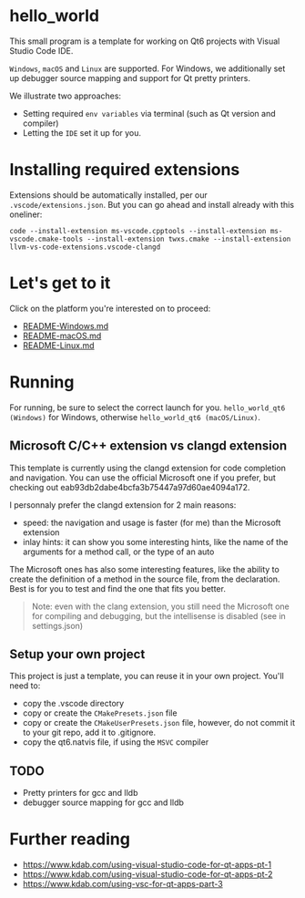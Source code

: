 # hello_world

This small program is a template for working on Qt6 projects with Visual Studio Code IDE.

`Windows`, `macOS` and `Linux` are supported. For Windows, we additionally set up debugger source mapping and support for Qt pretty printers.

We illustrate two approaches:
- Setting required `env variables` via terminal (such as Qt version and compiler)
- Letting the `IDE` set it up for you.


# Installing required extensions

Extensions should be automatically installed, per our `.vscode/extensions.json`. But you can go ahead and install already with this oneliner:
```
code --install-extension ms-vscode.cpptools --install-extension ms-vscode.cmake-tools --install-extension twxs.cmake --install-extension llvm-vs-code-extensions.vscode-clangd
```

# Let's get to it

Click on the platform you're interested on to proceed:
- [README-Windows.md](README-Windows.md)
- [README-macOS.md](README-macOS.md)
- [README-Linux.md](README-Linux.md)

# Running

For running, be sure to select the correct launch for you. `hello_world_qt6 (Windows)` for Windows, otherwise `hello_world_qt6 (macOS/Linux)`.

## Microsoft C/C++ extension vs clangd extension

This template is currently using the clangd extension for code completion and navigation. You can use the official Microsoft one if you prefer, but checking out eab93db2dabe4bcfa3b75447a97d60ae4094a172.

I personnaly prefer the clangd extension for 2 main reasons:
- speed: the navigation and usage is faster (for me) than the Microsoft extension
- inlay hints: it can show you some interesting hints, like the name of the arguments for a method call, or the type of an auto

The Microsoft ones has also some interesting features, like the ability to create the definition of a method in the source file, from the declaration. Best is for you to test and find the one that fits you better.

> Note: even with the clang extension, you still need the Microsoft one for compiling and debugging, but the intellisense is disabled (see in settings.json)

## Setup your own project

This project is just a template, you can reuse it in your own project. You'll need to:
- copy the .vscode directory
- copy or create the `CMakePresets.json` file
- copy or create the `CMakeUserPresets.json` file, however, do not commit it to your git repo, add it to .gitignore.
- copy the qt6.natvis file, if using the `MSVC` compiler

## TODO

- Pretty printers for gcc and lldb
- debugger source mapping for gcc and lldb

# Further reading

- https://www.kdab.com/using-visual-studio-code-for-qt-apps-pt-1
- https://www.kdab.com/using-visual-studio-code-for-qt-apps-pt-2
- https://www.kdab.com/using-vsc-for-qt-apps-part-3